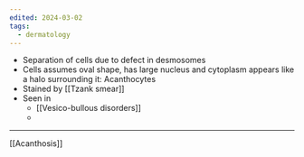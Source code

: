 ```yaml
---
edited: 2024-03-02
tags:
  - dermatology
---
```

- Separation of cells due to defect in desmosomes
- Cells assumes oval shape, has large nucleus and cytoplasm appears like a halo surrounding it: Acanthocytes 
- Stained by [[Tzank smear]] 
- Seen in
	- [[Vesico-bullous disorders]] 
	- 

---
[[Acanthosis]] 